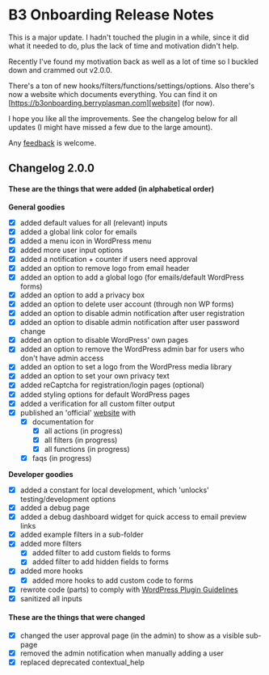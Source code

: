 # B3 Onboarding Release Notes

This is a major update. I hadn't touched the plugin in a while, since it did what it needed to do, plus the lack of time and motivation didn't help.

Recently I've found my motivation back as well as a lot of time so I buckled down and crammed out v2.0.0.

There's a ton of new hooks/filters/functions/settings/options. Also there's now a website which documents everything. You can find it on [https://b3onboarding.berryplasman.com][website] (for now).

I hope you like all the improvements. See the changelog below for all updates (I might have missed a few due to the large amount).

Any [feedback][github-issues] is welcome.

## Changelog 2.0.0

#### These are the things that were added (in alphabetical order)

**General goodies**

* [X] added default values for all (relevant) inputs
* [X] added a global link color for emails
* [X] added a menu icon in WordPress menu
* [X] added more user input options
* [X] added a notification + counter if users need approval
* [X] added an option to remove logo from email header
* [X] added an option to add a global logo (for emails/default WordPress forms)
* [X] added an option to add a privacy box
* [X] added an option to delete user account (through non WP forms)
* [X] added an option to disable admin notification after user registration
* [X] added an option to disable admin notification after user password change
* [X] added an option to disable WordPress' own pages
* [X] added an option to remove the WordPress admin bar for users who don't have admin access
* [X] added an option to set a logo from the WordPress media library
* [X] added an option to set your own privacy text
* [X] added reCaptcha for registration/login pages (optional) 
* [X] added styling options for default WordPress pages
* [X] added a verification for all custom filter output
* [X] published an 'official' [website][website] with
    * [X] documentation for
        * [X] all actions (in progress)
        * [X] all filters (in progress)
        * [X] all functions (in progress)
    * [X] faqs (in progress)

**Developer goodies**

* [X] added a constant for local development, which 'unlocks' testing/development options
* [X] added a debug page
* [X] added a debug dashboard widget for quick access to email preview links
* [X] added example filters in a sub-folder
* [X] added more filters
    * [X] added filter to add custom fields to forms
    * [X] added filter to add hidden fields to forms
* [X] added more hooks
    * [X] added more hooks to add custom code to forms
* [X] rewrote code (parts) to comply with [WordPress Plugin Guidelines][guidelines]
* [X] sanitized all inputs

#### These are the things that were changed

* [X] changed the user approval page (in the admin) to show as a visible sub-page
* [X] removed the admin notification when manually adding a user
* [X] replaced deprecated contextual_help

[github-issues]: https://github.com/Beee4life/b3-onboarding/issues
[guidelines]: https://developer.wordpress.org/plugins/wordpress-org/detailed-plugin-guidelines/
[website]: https://b3onboarding.berryplasman.com
